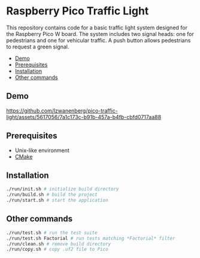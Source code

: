 # Raspberry Pico Traffic Light

This repository contains code for a basic traffic light system designed for the Raspberry Pico W board. The system includes two signal heads: one for pedestrians and one for vehicular traffic. A push button allows pedestrians to request a green signal.

- [Demo](#other-commands)
- [Prerequisites](#preqrequisites)
- [Installation](#installation)
- [Other commands](#other-commands)

## Demo

https://github.com/lzwanenberg/pico-traffic-light/assets/5617056/7a1c173c-b91b-457a-b4fb-cbfd0717aa88

## Prerequisites

- Unix-like environment
- [CMake](https://cmake.org/)

## Installation

```.sh
./run/init.sh # initialize build directory
./run/build.sh # build the project
./run/start.sh # start the application
```

## Other commands

```.sh
./run/test.sh # run the test suite
./run/test.sh Factorial # run tests matching *Factorial* filter
./run/clean.sh # remove build directory
./run/copy.sh # copy .uf2 file to Pico
```
